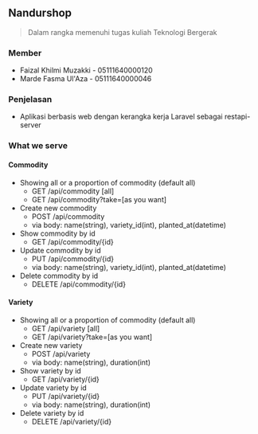 ## Nandurshop

> Dalam rangka memenuhi tugas kuliah Teknologi Bergerak

### Member
- Faizal Khilmi Muzakki - 05111640000120
- Marde Fasma Ul'Aza - 05111640000046

### Penjelasan
- Aplikasi berbasis web dengan kerangka kerja Laravel sebagai restapi-server

### What we serve
#### Commodity
- Showing all or a proportion of commodity (default all)
    - GET /api/commodity [all]
    - GET /api/commodity?take=[as you want]
- Create new commodity
    - POST /api/commodity
    - via body: name(string), variety_id(int), planted_at(datetime)
- Show commodity by id
    - GET /api/commodity/{id}
- Update commodity by id
    - PUT /api/commodity/{id}
    - via body: name(string), variety_id(int), planted_at(datetime)
- Delete commodity by id
    - DELETE /api/commodity/{id}

#### Variety
- Showing all or a proportion of commodity (default all)
    - GET /api/variety [all]
    - GET /api/variety?take=[as you want]
- Create new variety
    - POST /api/variety
    - via body: name(string), duration(int)
- Show variety by id
    - GET /api/variety/{id}
- Update variety by id
    - PUT /api/variety/{id}
    - via body: name(string), duration(int)
- Delete variety by id
    - DELETE /api/variety/{id}

